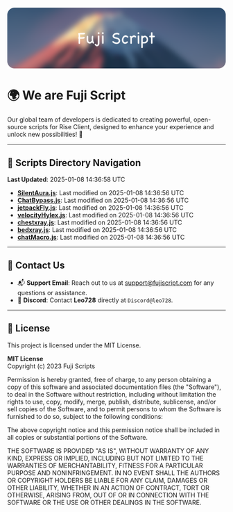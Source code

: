 ![Banner](.github/b.webp)

# 🌍 **We are Fuji Script**

Our global team of developers is dedicated to creating powerful, open-source scripts for Rise Client, designed to enhance your experience and unlock new possibilities! 🌟

---
<!-- SCRIPTS_NAVIGATION_START -->
## 📂 **Scripts Directory Navigation**

**Last Updated**: 2025-01-08 14:36:58 UTC

- **[SilentAura.js](scripts/SilentAura.js)**: Last modified on 2025-01-08 14:36:56 UTC
- **[ChatBypass.js](scripts/ChatBypass.js)**: Last modified on 2025-01-08 14:36:56 UTC
- **[jetpackFly.js](scripts/jetpackFly.js)**: Last modified on 2025-01-08 14:36:56 UTC
- **[velocityHylex.js](scripts/velocityHylex.js)**: Last modified on 2025-01-08 14:36:56 UTC
- **[chestxray.js](scripts/chestxray.js)**: Last modified on 2025-01-08 14:36:56 UTC
- **[bedxray.js](scripts/bedxray.js)**: Last modified on 2025-01-08 14:36:56 UTC
- **[chatMacro.js](scripts/chatMacro.js)**: Last modified on 2025-01-08 14:36:56 UTC

<!-- SCRIPTS_NAVIGATION_END -->

---

## 💬 **Contact Us**  
- 📬 **Support Email**: Reach out to us at [support@fujiscript.com](mailto:support@fujiscript.com) for any questions or assistance.  
- 💬 **Discord**: Contact **Leo728** directly at `Discord@leo728`.

---

## 📜 **License**

This project is licensed under the MIT License.  

**MIT License**  
Copyright (c) 2023 Fuji Scripts  

Permission is hereby granted, free of charge, to any person obtaining a copy of this software and associated documentation files (the "Software"), to deal in the Software without restriction, including without limitation the rights to use, copy, modify, merge, publish, distribute, sublicense, and/or sell copies of the Software, and to permit persons to whom the Software is furnished to do so, subject to the following conditions:  

The above copyright notice and this permission notice shall be included in all copies or substantial portions of the Software.  

THE SOFTWARE IS PROVIDED "AS IS", WITHOUT WARRANTY OF ANY KIND, EXPRESS OR IMPLIED, INCLUDING BUT NOT LIMITED TO THE WARRANTIES OF MERCHANTABILITY, FITNESS FOR A PARTICULAR PURPOSE AND NONINFRINGEMENT. IN NO EVENT SHALL THE AUTHORS OR COPYRIGHT HOLDERS BE LIABLE FOR ANY CLAIM, DAMAGES OR OTHER LIABILITY, WHETHER IN AN ACTION OF CONTRACT, TORT OR OTHERWISE, ARISING FROM, OUT OF OR IN CONNECTION WITH THE SOFTWARE OR THE USE OR OTHER DEALINGS IN THE SOFTWARE.  
